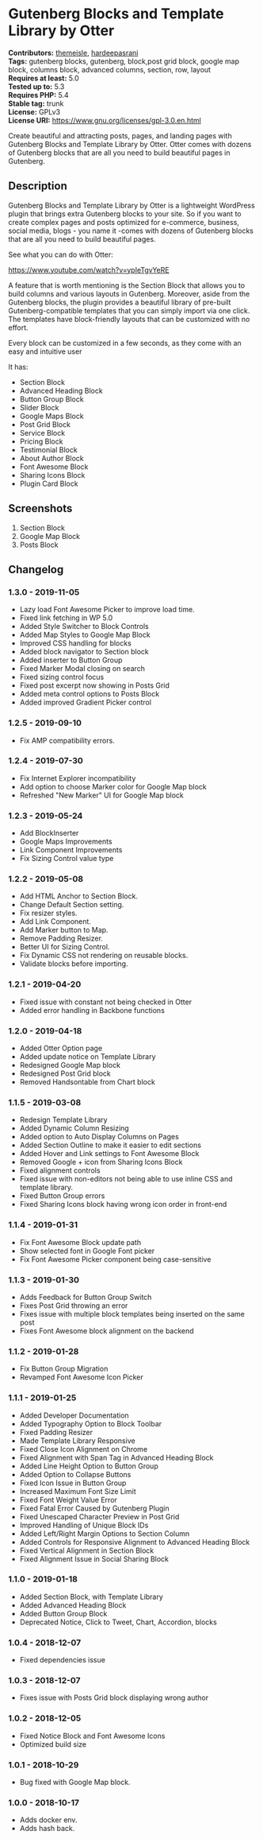 # Gutenberg Blocks and Template Library by Otter #
**Contributors:** [themeisle](https://profiles.wordpress.org/themeisle), [hardeepasrani](https://profiles.wordpress.org/hardeepasrani)  
**Tags:** gutenberg blocks, gutenberg, block,post grid block, google map block, columns block, advanced columns, section, row, layout  
**Requires at least:** 5.0      
**Tested up to:** 5.3    
**Requires PHP:** 5.4    
**Stable tag:** trunk  
**License:** GPLv3    
**License URI:** https://www.gnu.org/licenses/gpl-3.0.en.html    

Create beautiful and attracting posts, pages, and landing pages with Gutenberg Blocks and Template Library by Otter. Otter comes with dozens of Gutenberg blocks that are all you need to build beautiful pages in Gutenberg.

## Description ##

Gutenberg Blocks and Template Library by Otter is a lightweight WordPress plugin that brings extra Gutenberg blocks to your site. So if you want to create complex pages and posts optimized for e-commerce, business, social media, blogs - you name it -comes with dozens of Gutenberg blocks that are all you need to build beautiful pages.

See what you can do with Otter:

https://www.youtube.com/watch?v=ypIeTgvYeRE

A feature that is worth mentioning is the Section Block that allows you to build columns and various layouts in Gutenberg. Moreover, aside from the Gutenberg blocks, the plugin provides a beautiful library of pre-built Gutenberg-compatible templates that you can simply import via one click. The templates have block-friendly layouts that can be customized with no effort.

Every block can be customized in a few seconds, as they come with an easy and intuitive user 

It has:

- Section Block
- Advanced Heading Block
- Button Group Block
- Slider Block
- Google Maps Block
- Post Grid Block
- Service Block
- Pricing Block
- Testimonial Block
- About Author Block
- Font Awesome Block
- Sharing Icons Block
- Plugin Card Block

## Screenshots ##

1. Section Block
2. Google Map Block
3. Posts Block

## Changelog ##
### 1.3.0 - 2019-11-05  ###

* Lazy load Font Awesome Picker to improve load time.
* Fixed link fetching in WP 5.0
* Added Style Switcher to Block Controls
* Added Map Styles to Google Map Block
* Improved CSS handling for blocks
* Added block navigator to Section block
* Added inserter to Button Group
* Fixed Marker Modal closing on search
* Fixed sizing control focus
* Fixed post excerpt now showing in Posts Grid
* Added meta control options to Posts Block
* Added improved Gradient Picker control


### 1.2.5 - 2019-09-10  ###

* Fix AMP compatibility errors.


### 1.2.4 - 2019-07-30  ###

* Fix Internet Explorer incompatibility
* Add option to choose Marker color for Google Map block
* Refreshed "New Marker" UI for Google Map block


### 1.2.3 - 2019-05-24  ###

* Add BlockInserter
* Google Maps Improvements
* Link Component Improvements
* Fix Sizing Control value type


### 1.2.2 - 2019-05-08  ###

* Add HTML Anchor to Section Block.
* Change Default Section setting.
* Fix resizer styles.
* Add Link Component.
* Add Marker button to Map.
* Remove Padding Resizer.
* Better UI for Sizing Control.
* Fix Dynamic CSS not rendering on reusable blocks.
* Validate blocks before importing.


### 1.2.1 - 2019-04-20  ###

* Fixed issue with constant not being checked in Otter
* Added error handling in Backbone functions

### 1.2.0 - 2019-04-18  ###

* Added Otter Option page
* Added update notice on Template Library
* Redesigned Google Map block
* Redesigned Post Grid block
* Removed Handsontable from Chart block


### 1.1.5 - 2019-03-08  ###

* Redesign Template Library
* Added Dynamic Column Resizing
* Added option to Auto Display Columns on Pages
* Added Section Outline to make it easier to edit sections
* Added Hover and Link settings to Font Awesome Block
* Removed Google + icon from Sharing Icons Block
* Fixed alignment controls
* Fixed issue with non-editors not being able to use inline CSS and template library.
* Fixed Button Group errors
* Fixed Sharing Icons block having wrong icon order in front-end

### 1.1.4 - 2019-01-31  ###

* Fix Font Awesome Block update path
* Show selected font in Google Font picker
* Fix Font Awesome Picker component being case-sensitive

### 1.1.3 - 2019-01-30  ###

* Adds Feedback for Button Group Switch
* Fixes Post Grid throwing an error
* Fixes issue with multiple block templates being inserted on the same post
* Fixes Font Awesome block alignment on the backend

### 1.1.2 - 2019-01-28  ###

* Fix Button Group Migration
* Revamped Font Awesome Icon Picker

### 1.1.1 - 2019-01-25  ###

* Added Developer Documentation
* Added Typography Option to Block Toolbar
* Fixed Padding Resizer
* Made Template Library Responsive
* Fixed Close Icon Alignment on Chrome
* Fixed Alignment with Span Tag in Advanced Heading Block
* Added Line Height Option to Button Group
* Added Option to Collapse Buttons
* Fixed Icon Issue in Button Group
* Increased Maximum Font Size Limit
* Fixed Font Weight Value Error
* Fixed Fatal Error Caused by Gutenberg Plugin
* Fixed Unescaped Character Preview in Post Grid
* Improved Handling of Unique Block IDs
* Added Left/Right Margin Options to Section Column
* Added Controls for Responsive Alignment to Advanced Heading Block
* Fixed Vertical Alignment in Section Block
* Fixed Alignment Issue in Social Sharing Block

### 1.1.0 - 2019-01-18 ###
* Added Section Block, with Template Library
* Added Advanced Heading Block
* Added Button Group Block
* Deprecated Notice, Click to Tweet, Chart, Accordion, blocks

### 1.0.4 - 2018-12-07 ###
* Fixed dependencies issue
 
### 1.0.3 - 2018-12-07 ###
* Fixes issue with Posts Grid block displaying wrong author
 
### 1.0.2 - 2018-12-05 ###
* Fixed Notice Block and Font Awesome Icons
* Optimized build size
 
### 1.0.1 - 2018-10-29 ###
* Bug fixed with Google Map block.
 
### 1.0.0 - 2018-10-17 ###
* Adds docker env.
* Adds hash back.
